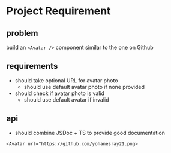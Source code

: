 # Project Requirement

## problem

build an `<Avatar />` component similar to the one on Github

## requirements

- should take optional URL for avatar photo
  - should use default avatar photo if none provided
- should check if avatar photo is valid
  - should use default avatar if invalid

## api

- should combine JSDoc + TS to provide good documentation

```tsx
<Avatar url="https://github.com/yohanesray21.png>
```
